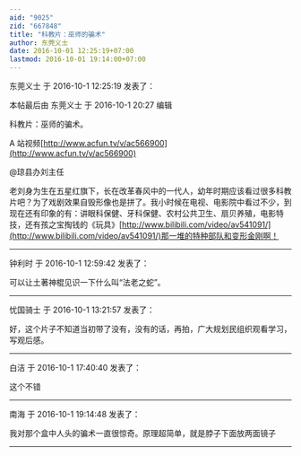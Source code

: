 ```yaml
---
aid: "9025"
zid: "667848"
title: "科教片：巫师的骗术"
author: 东莞义士
date: 2016-10-01 12:25:19+07:00
lastmod: 2016-10-01 19:14:00+07:00
---
```


东莞义士 于 2016-10-1 12:25:19 发表了：

本帖最后由 东莞义士 于 2016-10-1 20:27 编辑

科教片：巫师的骗术。

A 站视频[http://www.acfun.tv/v/ac566900](http://www.acfun.tv/v/ac566900)

@琼县办刘主任

老刘身为生在五星红旗下，长在改革春风中的一代人，幼年时期应该看过很多科教片吧？为了戏剧效果自毁形像也是拼了。我小时候在电视、电影院中看过不少，到现在还有印象的有：讲眼科保健、牙科保健、农村公共卫生、扇贝养殖，电影特技，还有孩之宝掏钱的《玩具》[http://www.bilibili.com/video/av541091/](http://www.bilibili.com/video/av541091/)那一堆的特种部队和变形金刚啊！

---

钟利时 于 2016-10-1 12:59:42 发表了：

可以让土著神棍见识一下什么叫“法老之蛇”。

---

忧国骑士 于 2016-10-1 13:21:57 发表了：

好，这个片子不知道当初带了没有，没有的话，再拍，广大规划民组织观看学习，写观后感。

---

白洁 于 2016-10-1 17:40:40 发表了：

这个不错

---

南海 于 2016-10-1 19:14:48 发表了：

我对那个盒中人头的骗术一直很惊奇。原理超简单，就是脖子下面放两面镜子

---
